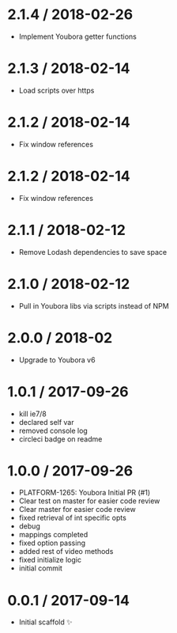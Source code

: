2.1.4 / 2018-02-26
==================

  * Implement Youbora getter functions

2.1.3 / 2018-02-14
==================

  * Load scripts over https

2.1.2 / 2018-02-14
==================

  * Fix window references

2.1.2 / 2018-02-14
==================

  * Fix window references

2.1.1 / 2018-02-12
==================

  * Remove Lodash dependencies to save space

2.1.0 / 2018-02-12
==================

  * Pull in Youbora libs via scripts instead of NPM

2.0.0 / 2018-02
==================

  * Upgrade to Youbora v6

1.0.1 / 2017-09-26
==================

  * kill ie7/8
  * declared self var
  * removed console log
  * circleci badge on readme

1.0.0 / 2017-09-26
==================

  * PLATFORM-1265: Youbora Initial PR (#1)
  * Clear test on master for easier code review
  * Clear master for easier code review
  * fixed retrieval of int specific opts
  * debug
  * mappings completed
  * fixed option passing
  * added rest of video methods
  * fixed initialize logic
  * initial commit

0.0.1 / 2017-09-14
==================

  * Initial scaffold :sparkles:
